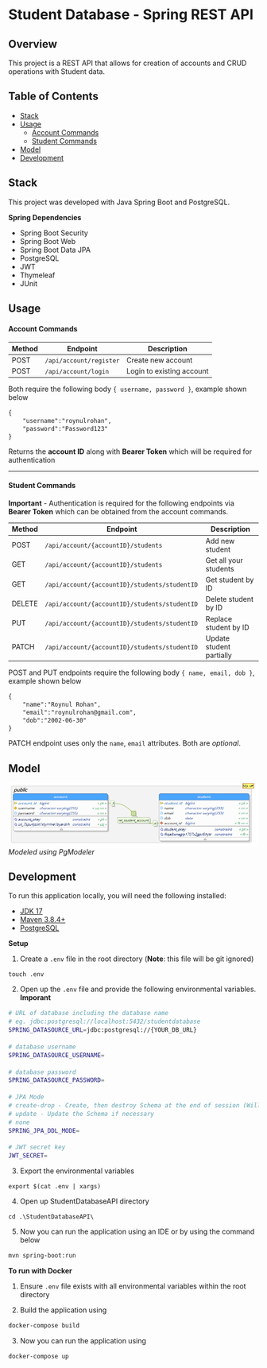 # Student Database - Spring REST API

## Overview

This project is a REST API that allows for creation of accounts and CRUD operations with Student data.

## Table of Contents

-   [Stack](#stack)<br/>
-   [Usage](#usage)<br/>
    -   [Account Commands](#account-commands)<br/>
    -   [Student Commands](#student-commands)<br/>
-   [Model](#model)<br/>
-   [Development](#development)<br/>

## Stack

This project was developed with Java Spring Boot and PostgreSQL.

**Spring Dependencies**

-   Spring Boot Security
-   Spring Boot Web
-   Spring Boot Data JPA
-   PostgreSQL
-   JWT
-   Thymeleaf
-   JUnit

## Usage

#### Account Commands

| Method | Endpoint                | Description               |
| ------ | ----------------------- | ------------------------- |
| POST   | `/api/account/register` | Create new account        |
| POST   | `/api/account/login `   | Login to existing account |

Both require the following body `{ username, password }`, example shown below

```
{
    "username":"roynulrohan",
    "password":"Password123"
}
```

Returns the **account ID** along with **Bearer Token** which will be required for authentication

---

#### Student Commands

**Important** - Authentication is required for the following endpoints via **Bearer Token** which can be obtained from the account commands.

| Method | Endpoint                                       | Description              |
| ------ | ---------------------------------------------- | ------------------------ |
| POST   | `/api/account/{accountID}/students `           | Add new student          |
| GET    | `/api/account/{accountID}/students `           | Get all your students    |
| GET    | `/api/account/{accountID}/students/studentID`  | Get student by ID        |
| DELETE | `/api/account/{accountID}/students/studentID`  | Delete student by ID     |
| PUT    | `/api/account/{accountID}/students/studentID`  | Replace student by ID    |
| PATCH  | `/api/account/{accountID}/students/studentID ` | Update student partially |

POST and PUT endpoints require the following body `{ name, email, dob }`, example shown below

```
{
    "name":"Roynul Rohan",
    "email":"roynulrohan@gmail.com",
    "dob":"2002-06-30"
}
```

PATCH endpoint uses only the `name`, `email` attributes. Both are _optional_.

## Model

![](misc/studentdatabase-model.png)_Modeled using PgModeler_

## Development

To run this application locally, you will need the following installed:

-   [JDK 17](https://www.oracle.com/java/technologies/javase/jdk17-archive-downloads.html)
-   [Maven 3.8.4+](https://maven.apache.org/download.cgi)
-   [PostgreSQL](https://www.postgresql.org/download/)

**Setup**

1. Create a `.env` file in the root directory (**Note**: this file will be git ignored)

```
touch .env
```

2. Open up the `.env` file and provide the following environmental variables. **Imporant**

```bash
# URL of database including the database name
# eg. jdbc:postgresql://localhost:5432/studentdatabase
SPRING_DATASOURCE_URL=jdbc:postgresql://{YOUR_DB_URL}

# database username
SPRING_DATASOURCE_USERNAME=

# database password
SPRING_DATASOURCE_PASSWORD=

# JPA Mode
# create-drop - Create, then destroy Schema at the end of session (Will erase everything)
# update - Update the Schema if necessary
# none
SPRING_JPA_DDL_MODE=

# JWT secret key
JWT_SECRET=
```

3. Export the environmental variables

```
export $(cat .env | xargs)
```

4. Open up StudentDatabaseAPI directory

```
cd .\StudentDatabaseAPI\
```

5. Now you can run the application using an IDE or by using the command below

```bash
mvn spring-boot:run
```

**To run with Docker**

1. Ensure `.env` file exists with all environmental variables within the root directory

2. Build the application using

```bash
docker-compose build
```

3. Now you can run the application using

```bash
docker-compose up
```
